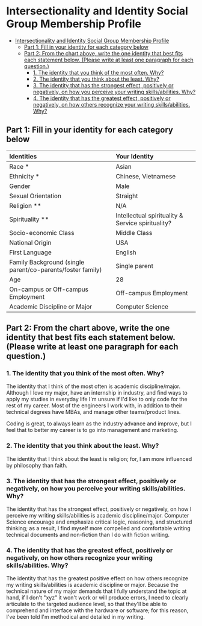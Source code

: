 # Intersectionality and Identity Social Group Membership Profile

- [Intersectionality and Identity Social Group Membership Profile](#intersectionality-and-identity-social-group-membership-profile)
  - [Part 1: Fill in your identity for each category below](#part-1-fill-in-your-identity-for-each-category-below)
  - [Part 2: From the chart above, write the one identity that best fits each statement below. (Please write at least one paragraph for each question.)](#part-2-from-the-chart-above-write-the-one-identity-that-best-fits-each-statement-below-please-write-at-least-one-paragraph-for-each-question)
    - [1. The identity that you think of the most often. Why?](#1-the-identity-that-you-think-of-the-most-often-why)
    - [2. The identity that you think about the least. Why?](#2-the-identity-that-you-think-about-the-least-why)
    - [3. The identity that has the strongest effect, positively or negatively, on how you perceive your writing skills/abilities. Why?](#3-the-identity-that-has-the-strongest-effect-positively-or-negatively-on-how-you-perceive-your-writing-skillsabilities-why)
    - [4. The identity that has the greatest effect, positively or negatively, on how others recognize your writing skills/abilities. Why?](#4-the-identity-that-has-the-greatest-effect-positively-or-negatively-on-how-others-recognize-your-writing-skillsabilities-why)

## Part 1: Fill in your identity for each category below

| **Identities** | **Your Identity** |
| :--------------------------------------------------------- | :------------------------------------------------ |
| Race \* | Asian |
| Ethnicity \* | Chinese, Vietnamese |
| Gender | Male |
| Sexual Orientation | Straight |
| Religion \*\* | N/A |
| Spirituality \*\* | Intellectual spirituality & Service spirituality? |
| Socio-economic Class | Middle Class |
| National Origin | USA |
| First Language | English |
| Family Background (single parent/co-parents/foster family) | Single parent |
| Age | 28 |
| On-campus or Off-campus Employment | Off-campus Employment |
| Academic Discipline or Major | Computer Science |

## Part 2: From the chart above, write the one identity that best fits each statement below. (Please write at least one paragraph for each question.)

### 1. The identity that you think of the most often. Why?

The identity that I think of the most often is academic discipline/major.  Although I love my major,
have an internship in industry, and find ways to apply my studies in everyday life I'm unsure if I'd like
to only code for the rest of my career.  Most of the engineers I work with, in addition to their
technical degrees have MBAs, and manage other teams/product lines.

Coding is great, to always learn as the industry advance and improve, but I feel that to better my
career is to go into management and marketing.

### 2. The identity that you think about the least. Why?

The identity that I think about the least is religion; for, I am more influenced by philosophy than faith.

### 3. The identity that has the strongest effect, positively or negatively, on how you perceive your writing skills/abilities. Why?

The identity that has the strongest effect, positively or negatively, on how I perceive my writing
skills/abilities is academic discipline/major.  Computer Science encourage and emphasize
critical logic, reasoning, and structured thinking; as a result, I find myself more compelled and
comfortable writing technical documents and non-fiction than I do with fiction writing.

### 4. The identity that has the greatest effect, positively or negatively, on how others recognize your writing skills/abilities. Why?

The identity that has the greatest positive effect on how others recognize my writing skills/abilities is academic discipline or major.  Because the technical nature of my major demands that I fully understand the topic at hand, if I don't "xyz" it won't work or will produce errors, I need to clearly articulate to the targeted audience level, so that they'll be able to comprehend and interface with the hardware or software; for this reason, I've been told I'm methodical and detailed in my writing.
